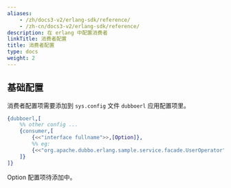 ```yaml
---
aliases:
    - /zh/docs3-v2/erlang-sdk/reference/
    - /zh-cn/docs3-v2/erlang-sdk/reference/
description: 在 erlang 中配置消费者
linkTitle: 消费者配置
title: 消费者配置
type: docs
weight: 2
---
```







## 基础配置

消费者配置项需要添加到 `sys.config` 文件 `dubboerl` 应用配置项里。

```erlang
{dubboerl,[
	%% other config ...
	{consumer,[
		{<<"interface fullname">>,[Option]},
		%% eg:
		{<<"org.apache.dubbo.erlang.sample.service.facade.UserOperator">>,[]},
	]}
]}
```

Option 配置项待添加中。